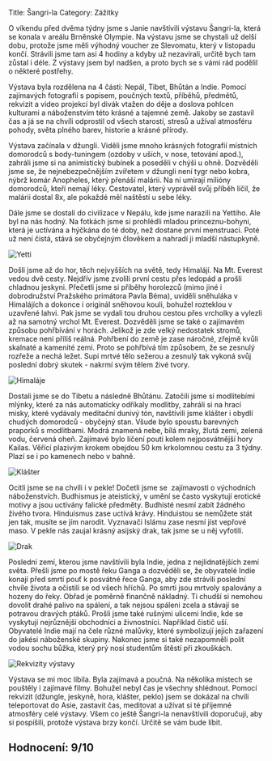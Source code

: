 Title: Šangri-la
Category: Zážitky

O víkendu před dvěma týdny jsme s Janie navštívili výstavu Šangri-la,
která se konala v areálu Brněnské Olympie. Na výstavu jsme se chystali
už delší dobu, protože jsme měli výhodný voucher ze Slevomatu, který v
listopadu končí. Strávili jsme tam asi 4 hodiny a kdyby už nezavírali,
určitě bych tam zůstal i déle. Z výstavy jsem byl nadšen, a proto bych
se s vámi rád podělil o některé postřehy.

Výstava byla rozdělena na 4 části: Nepál, Tibet, Bhůtán a Indie. Pomocí
zajímavých fotografií s popisem, poučných textů, příběhů, předmětů,
rekvizit a video projekcí byl divák vtažen do děje a doslova pohlcen
kulturami a náboženstvím této krásné a tajemné země. Jakoby se zastavil
čas a já se na chvíli odprostil od všech starostí, stresů a užíval
atmosféru pohody, světa plného barev, historie a krásné přírody.

Výstava začínala v džungli. Viděli jsme mnoho krásných fotografií
místních domorodců s body-tuningem (ozdoby v uších, v nose, tetování
apod.), zahráli jsme si na animistický bubínek a poseděli v chýši u
ohně. Dozvěděli jsme se, že nejnebezpečnějším zvířetem v džungli není
tygr nebo kobra, nýbrž komár Anopheles, který přenáší malárii. Na ní
umírají milióny domorodců, kteří nemají léky. Cestovatel, který vyprávěl
svůj příběh líčil, že malárii dostal 8x, ale pokaždé měl naštěstí u sebe
léky.

Dále jsme se dostali do civilizace v Nepálu, kde jsme narazili na
Yettiho. Ale byl na nás hodný. Na fotkách jsme si prohlédli mladou
princeznu-bohyni, která je uctívána a hýčkána do té doby, než dostane
první menstruaci. Poté už není čistá, stává se obyčejným člověkem a
nahradí ji mladší nástupkyně.

![Yetti]({filename}images/sangri-la-05.jpg)

Došli jsme až do hor, těch nejvyšších na světě, tedy Himalájí. Na Mt.
Everest vedou dvě cesty. Nejdřív jsme zvolili první cestu přes ledopád a
prošli chladnou jeskyni. Přečetli jsme si příběhy horolezců (mimo jiné i
dobrodružství Pražského primátora Pavla Béma), uviděli sněhuláka v
Himalájích a dokonce i originál sněhovou kouli, bohužel rozteklou v
uzavřené lahvi. Pak jsme se vydali tou druhou cestou přes vrcholky a
vylezli až na samotný vrchol Mt. Everest. Dozvěděli jsme se také o
zajímavém způsobu pohřbívání v horách. Jelikož je zde velký nedostatek
stromů, kremace není příliš reálná. Pohřbení do země je zase náročné,
zřejmě kvůli skalnaté a kamenité zemi. Proto se pohřbívá tím způsobem,
že se zesnulý rozřeže a nechá ležet. Supi mrtvé tělo sežerou a zesnulý
tak vykoná svůj poslední dobrý skutek - nakrmí svým tělem živé tvory.

![Himaláje]({filename}images/sangri-la-03.jpg)

Dostali jsme se do Tibetu a následně Bhůtánu. Zatočili jsme si
modlitebími mlýnky, které za nás automaticky odříkaly modlitby, zahráli
si na hrací misky, které vydávaly meditační dunivý tón, navštívili jsme
klášter i obydlí chudých domorodců - obyčejný stan. Všude bylo spoustu
barevných praporků s modlitbami. Modrá znamená nebe, bílá mraky, žlutá
zemi, zelená vodu, červená oheň. Zajímavé bylo líčení pouti kolem
nejposvátnější hory Kailas. Věřící plazivým krokem obejdou 50 km
krkolomnou cestu za 3 týdny. Plazí se i po kamenech nebo v bahně.

![Klášter]({filename}images/sangri-la-01.jpg)

Ocitli jsme se na chvíli i v pekle! Dočetli jsme se  zajímavosti o
východních náboženstvích. Budhismus je ateistický, v umění se často
vyskytují erotické motivy a jsou uctívány falické předměty. Budhisté
nesmí zabít žádného živého tvora. Hinduismus zase uctívá krávy.
Hinduistou se nemůžete stát jen tak, musíte se jím narodit. Vyznavači
Islámu zase nesmí jíst vepřové maso. V pekle nás zaujal krásný asijský
drak, tak jsme se u něj vyfotili.

![Drak]({filename}images/sangri-la-02.jpg)

Poslední zemí, kterou jsme navštívili byla Indie, jedna z
nejlidnatějších zemí světa. Přešli jsme po mostě řeku Ganga a dozvěděli
se, že obyvatelé Indie konají před smrtí pouť k posvátné řece Ganga, aby
zde strávili poslední chvíle života a očistili se od všech hříchů. Po
smrti jsou mrtvoly spalovány a hozeny do řeky. Obřad je poměrně finančně
nákladný. Ti chudší si nemohou dovolit drahé palivo na spálení, a tak
nejsou spáleni zcela a stávají se potravou dravých ptáků. Prošli jsme
také rušnými ulicemi Indie, kde se vyskytují nejrůznější obchodníci a
živnostníci. Například čistič uší. Obyvatelé Indie mají na čele různé
malůvky, které symbolizují jejich zařazení do jakési náboženské skupiny.
Nakonec jsme si také nezapomněli polít vodou sochu bůžka, který prý nosí
studentům štěstí při zkouškách.

![Rekvizity výstavy]({filename}images/sangri-la-04.jpg)

Výstava se mi moc líbila. Byla zajímavá a poučná. Na několika místech se
pouštěly i zajímavé filmy. Bohužel nebyl čas je všechny shlédnout.
Pomocí rekvizit (džungle, jeskyně, hora, klášter, peklo) jsem se dokázal
na chvíli teleportovat do Asie, zastavit čas, meditovat a užívat si té
příjemné atmosféry celé výstavy. Všem co ještě Šangri-la nenavštívili
doporučuji, aby si pospíšili, protože výstava brzy končí. Určitě se vám
bude líbit.

## Hodnocení: 9/10
